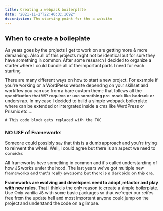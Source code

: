 ```yaml
---
title: Creating a webpack boilerplate
date: "2021-11-27T22:40:32.169Z"
description: The starting point for the a website
---
```

##  When to create a boileplate
As years goes by the projects I get to work on are getting more & more demanding. Also all of this projects might not be identical but for sure they have something in common. After some research I decided to organize a starter where I could bundle all of the important parts I need for each starting.

There are many different ways on how to start a new project. For example if you're working on a WordPress website depending on your skillset and workflow you can use from a bare custom theme that follows all the specification that WP requires or use  something pre-made like bedrock or understrap. In my case I decided to build a simple  webpack boilerplate where can be extended or intergrated inside a cms like WordPress or Prismic etc....


```toc
# This code block gets replaced with the TOC
```

### NO USE of Frameworks
Someone could possibly say that this is a dumb approach and you're trying to reinvent the wheel. Well, I could agree but there is an aspect we need to consider. 

All frameworks have something in common and it's called understanding of how JS works under the hood.  The last years we've got multiple new frameworks and that's really awesome but there is a dark side on this era.

**Frameworks are evolving and developers need to adopt, refactor and play with new rules.**  That I think is the only reason to create a simple boilerplate. Use Only vanilla JS with some basic packages so that we'reget our selfes free from the update hell and most important anyone could jump on the project and understand the code on a glimpse.


